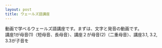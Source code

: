 ```yaml
---
layout: post
title: ウェールズ語講座
---
```

動画で学べるウェールズ語講座です。まずは、文字と発音の動画です。\
講座1が母音(1)（短母音、長母音）、講座２が母音(2)（二重母音）、講座3.1, 3.2, 3.3が子音を